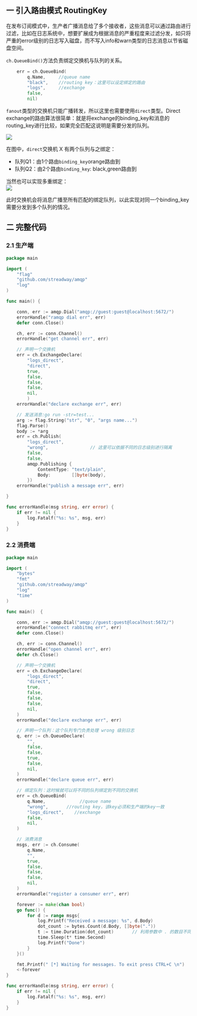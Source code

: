 ## 一 引入路由模式 RoutingKey

在发布订阅模式中，生产者广播消息给了多个接收者，这些消息可以通过路由进行过滤，比如在日志系统中，想要扩展成为根据消息的严重程度来过滤分发，如只将严重的error级别的日志写入磁盘，而不写入info和warn类型的日志消息以节省磁盘空间。 

`ch.QueueBind()`方法负责绑定交换机与队列的关系。
```go
    err = ch.QueueBind(
        q.Name,     //queue name
        "black",    //routing key：这里可以设定绑定的路由
        "logs",     //exchange
        false,
        nil)
```

`fanout`类型的交换机只能广播转发，所以这里也需要使用`direct`类型。Direct exchange的路由算法很简单：就是将exchange的binding_key和消息的routing_key进行比较，如果完全匹配这说明是需要分发的队列。  

![](../images/mq/mq-17.png)  

在图中，`direct`交换机 X 有两个队列与之绑定：
- 队列Q1：由1个路由`binding_key`orange路由到
- 队列Q2：由2个路由`binding_key`: black,green路由到

当然也可以实现多重绑定：  
![](../images/mq/mq-18.png)   

此时交换机会将消息广播至所有匹配的绑定队列，以此实现对同一个binding_key需要分发到多个队列的情况。

## 二 完整代码

### 2.1 生产端

```go
package main

import (
	"flag"
	"github.com/streadway/amqp"
	"log"
)

func main() {

	conn, err := amqp.Dial("amqp://guest:guest@localhost:5672/")
	errorHandle("ramqp dial err", err)
	defer conn.Close()

	ch, err := conn.Channel()
	errorHandle("get channel err", err)

	// 声明一个交换机
	err = ch.ExchangeDeclare(
		"logs_direct",
		"direct",
		true,
		false,
		false,
		false,
		nil,
		)
	errorHandle("declare exchange err", err)

	// 发送消息:go run -str=test...
	arg := flag.String("str", "0", "args name...")
	flag.Parse()
	body := *arg
	err = ch.Publish(
		"logs_direct",
		"wrong",				// 这里可以依据不同的日志级别进行隔离
		false,
		false,
		amqp.Publishing {
			ContentType: "text/plain",
			Body:        []byte(body),
		})
	errorHandle("publish a message err", err)

}

func errorHandle(msg string, err error) {
	if err != nil {
		log.Fatalf("%s: %s", msg, err)
	}
}
```

### 2.2 消费端

```go
package main

import (
	"bytes"
	"fmt"
	"github.com/streadway/amqp"
	"log"
	"time"
)

func main()  {

	conn, err := amqp.Dial("amqp://guest:guest@localhost:5672/")
	errorHandle("connect rabbitmq err", err)
	defer conn.Close()

	ch, err := conn.Channel()
	errorHandle("open channel err", err)
	defer ch.Close()

	// 声明一个交换机
	err = ch.ExchangeDeclare(
		"logs_direct",
		"direct",
		true,
		false,
		false,
		false,
		nil,
	)
	errorHandle("declare exchange err", err)

	// 声明一个队列：这个队列专门负责处理 wrong 级别日志
	q, err := ch.QueueDeclare(
		"",
		false,
		false,
		true,
		false,
		nil,
	)
	errorHandle("declare queue err", err)

	// 绑定队列：这时候就可以将不同的队列绑定到不同的交换机
	err = ch.QueueBind(
		q.Name, 			//queue name
		"wrong",       //routing key，该key必须和生产端的key一致
		"logs_direct",    //exchange
		false,
		nil,
	)

	// 消费消息
	msgs, err := ch.Consume(
		q.Name,
		"",
		true,
		false,
		false,
		false,
		nil,
	)
	errorHandle("register a consumer err", err)

	forever := make(chan bool)
	go func() {
		for d := range msgs{
			log.Printf("Received a message: %s", d.Body)
			dot_count := bytes.Count(d.Body, []byte("."))
			t := time.Duration(dot_count)		// 利用参数中 . 的数目不同制作间隔
			time.Sleep(t* time.Second)
			log.Printf("Done")
		}
	}()

	fmt.Printf(" [*] Waiting for messages. To exit press CTRL+C \n")
	<-forever
}

func errorHandle(msg string, err error) {
	if err != nil {
		log.Fatalf("%s: %s", msg, err)
	}
}
```
